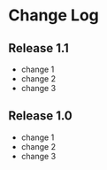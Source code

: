 # Change Log

## Release 1.1

* change 1
* change 2
* change 3

## Release 1.0

- change 1
- change 2
- change 3
